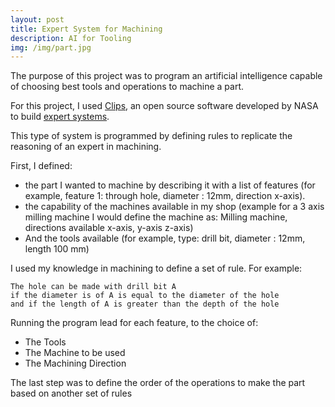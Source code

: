 ```yaml
---
layout: post
title: Expert System for Machining
description: AI for Tooling
img: /img/part.jpg
---
```


The purpose of this project was to program an artificial intelligence capable of choosing best tools and operations to machine a part.

For this project, I used <a href="https://en.wikipedia.org/wiki/CLIPS" target="blank">Clips</a>, an open source software developed by NASA to build <a href="https://en.wikipedia.org/wiki/Expert_system" target="blank">expert systems</a>. 

This type of system is programmed by defining rules to replicate the reasoning of an expert in machining.

First, I defined:
 
* the part I wanted to machine by describing it with a list of features (for example, feature 1: through hole, diameter : 12mm, direction x-axis). 
* the capability of the machines available in my shop (example for a 3 axis milling machine I would define the machine as: Milling machine, directions available x-axis, y-axis z-axis) 
* And the tools available (for example, type: drill bit, diameter : 12mm, length 100 mm)

I used my knowledge in machining to define a set of rule. For example:

	The hole can be made with drill bit A
	if the diameter is of A is equal to the diameter of the hole
	and if the length of A is greater than the depth of the hole

Running the program lead for each feature, to the choice of:
* The Tools
* The Machine to be used 
* The Machining Direction


The last step was to define the order of the operations to make the part based on another set of rules


<div class="img_row">
	<img class="col two" src="{{ site.baseurl }}/img/part.jpg" alt="" title="part to make"/>
	<img class="col one" src="{{ site.baseurl }}/img/clips.jpg" alt="" title="clips project"/>
</div>
